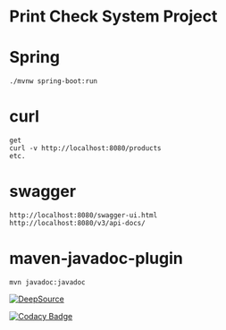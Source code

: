 # Print Check System Project

# Spring

    ./mvnw spring-boot:run

# curl

    get
    curl -v http://localhost:8080/products
    etc.

# swagger

    http://localhost:8080/swagger-ui.html
    http://localhost:8080/v3/api-docs/

# maven-javadoc-plugin

    mvn javadoc:javadoc

[![DeepSource](https://deepsource.io/gh/arthurstrokov/print-check-system-project.svg/?label=active+issues&show_trend=true&token=xUwHeHrP6_58FKgTm_xgs898)](https://deepsource.io/gh/arthurstrokov/print-check-system-project/?ref=repository-badge)

[![Codacy Badge](https://app.codacy.com/project/badge/Grade/d533773505c8430382272b717378c6f6)](https://www.codacy.com/gh/arthurstrokov/print-check-system-project/dashboard?utm_source=github.com&amp;utm_medium=referral&amp;utm_content=arthurstrokov/print-check-system-project&amp;utm_campaign=Badge_Grade)
